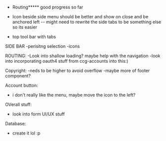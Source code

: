 - Routing***** good progress so far
- Icon beside side menu should be better and show on close and be anchored left
-- might need to rewrite the side tabs to be something else so its easier

- top tool bar with tabs


SIDE BAR
-perisitng selection
-icons

ROUTING:
-Look into shallow loading? maybe help with the navigation
-look into incorporating oauth4 stuff from ccg-accounts into this:)

Copyright:
-neds to be higher to avoid overflow
-maybe more of footer component?

Account button:
- i don't really like the menu, maybe move the icon to the left? 

OVerall stuff:
- look into form UI/UX stuff

Database:
- create it lol :p